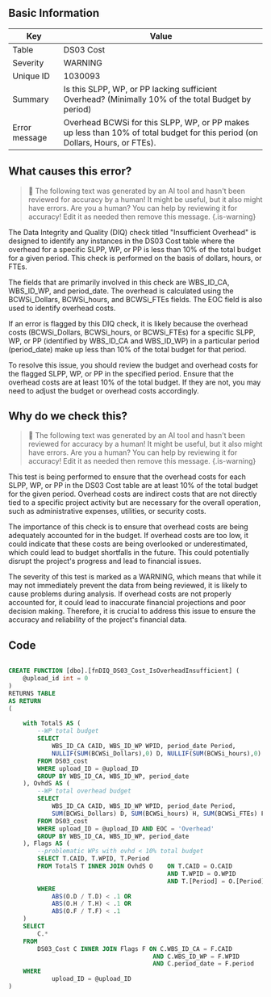 ## Basic Information
| Key         | Value          |
|-------------|----------------|
| Table       | DS03 Cost |
| Severity    | WARNING |
| Unique ID   | 1030093   |
| Summary     | Is this SLPP, WP, or PP lacking sufficient Overhead? (Minimally 10% of the total Budget by period) |
| Error message | Overhead BCWSi for this SLPP, WP, or PP makes up less than 10% of total budget for this period (on Dollars, Hours, or FTEs). |

## What causes this error?

> :robot: The following text was generated by an AI tool and hasn't been reviewed for accuracy by a human! It might be useful, but it also might have errors. Are you a human? You can help by reviewing it for accuracy! Edit it as needed then remove this message.
{.is-warning}

The Data Integrity and Quality (DIQ) check titled "Insufficient Overhead" is designed to identify any instances in the DS03 Cost table where the overhead for a specific SLPP, WP, or PP is less than 10% of the total budget for a given period. This check is performed on the basis of dollars, hours, or FTEs.

The fields that are primarily involved in this check are WBS_ID_CA, WBS_ID_WP, and period_date. The overhead is calculated using the BCWSi_Dollars, BCWSi_hours, and BCWSi_FTEs fields. The EOC field is also used to identify overhead costs.

If an error is flagged by this DIQ check, it is likely because the overhead costs (BCWSi_Dollars, BCWSi_hours, or BCWSi_FTEs) for a specific SLPP, WP, or PP (identified by WBS_ID_CA and WBS_ID_WP) in a particular period (period_date) make up less than 10% of the total budget for that period.

To resolve this issue, you should review the budget and overhead costs for the flagged SLPP, WP, or PP in the specified period. Ensure that the overhead costs are at least 10% of the total budget. If they are not, you may need to adjust the budget or overhead costs accordingly.
## Why do we check this?

> :robot: The following text was generated by an AI tool and hasn't been reviewed for accuracy by a human! It might be useful, but it also might have errors. Are you a human? You can help by reviewing it for accuracy! Edit it as needed then remove this message.
{.is-warning}

This test is being performed to ensure that the overhead costs for each SLPP, WP, or PP in the DS03 Cost table are at least 10% of the total budget for the given period. Overhead costs are indirect costs that are not directly tied to a specific project activity but are necessary for the overall operation, such as administrative expenses, utilities, or security costs. 

The importance of this check is to ensure that overhead costs are being adequately accounted for in the budget. If overhead costs are too low, it could indicate that these costs are being overlooked or underestimated, which could lead to budget shortfalls in the future. This could potentially disrupt the project's progress and lead to financial issues.

The severity of this test is marked as a WARNING, which means that while it may not immediately prevent the data from being reviewed, it is likely to cause problems during analysis. If overhead costs are not properly accounted for, it could lead to inaccurate financial projections and poor decision making. Therefore, it is crucial to address this issue to ensure the accuracy and reliability of the project's financial data.
## Code

```sql

CREATE FUNCTION [dbo].[fnDIQ_DS03_Cost_IsOverheadInsufficient] (
	@upload_id int = 0
)
RETURNS TABLE
AS RETURN
(
	
	with TotalS AS (
		--WP total budget
		SELECT 
			WBS_ID_CA CAID, WBS_ID_WP WPID, period_date Period,
			NULLIF(SUM(BCWSi_Dollars),0) D, NULLIF(SUM(BCWSi_hours),0) H, NULLIF(SUM(BCWSi_FTEs),0) F
		FROM DS03_cost
		WHERE upload_ID = @upload_ID
		GROUP BY WBS_ID_CA, WBS_ID_WP, period_date
	), OvhdS AS (
		--WP total overhead budget
		SELECT 
			WBS_ID_CA CAID, WBS_ID_WP WPID, period_date Period,
			SUM(BCWSi_Dollars) D, SUM(BCWSi_hours) H, SUM(BCWSi_FTEs) F
		FROM DS03_cost
		WHERE upload_ID = @upload_ID AND EOC = 'Overhead'
		GROUP BY WBS_ID_CA, WBS_ID_WP, period_date
	), Flags AS (
		--problematic WPs with ovhd < 10% total budget
		SELECT T.CAID, T.WPID, T.Period
		FROM TotalS T INNER JOIN OvhdS O 	ON T.CAID = O.CAID 
											AND T.WPID = O.WPID
											AND T.[Period] = O.[Period]
		WHERE 
			ABS(O.D / T.D) < .1 OR 
			ABS(O.H / T.H) < .1 OR 
			ABS(O.F / T.F) < .1
	)
	SELECT 
		C.* 
	FROM 
		DS03_Cost C INNER JOIN Flags F ON C.WBS_ID_CA = F.CAID
										AND C.WBS_ID_WP = F.WPID
										AND C.period_date = F.period
	WHERE
			upload_ID = @upload_ID
)
```
